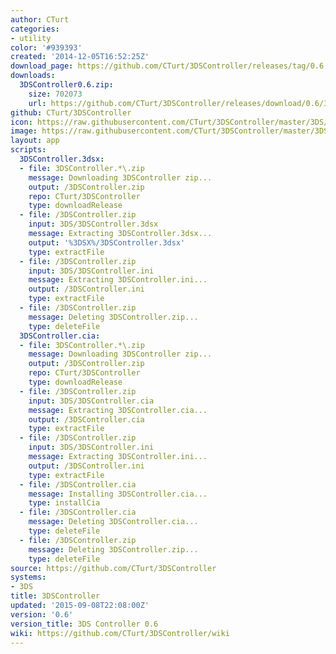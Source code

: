 ```yaml
---
author: CTurt
categories:
- utility
color: '#939393'
created: '2014-12-05T16:52:25Z'
download_page: https://github.com/CTurt/3DSController/releases/tag/0.6
downloads:
  3DSController0.6.zip:
    size: 702073
    url: https://github.com/CTurt/3DSController/releases/download/0.6/3DSController0.6.zip
github: CTurt/3DSController
icon: https://raw.githubusercontent.com/CTurt/3DSController/master/3DS/cxi/icon48x48.png
image: https://raw.githubusercontent.com/CTurt/3DSController/master/3DS/cxi/banner.png
layout: app
scripts:
  3DSController.3dsx:
  - file: 3DSController.*\.zip
    message: Downloading 3DSController zip...
    output: /3DSController.zip
    repo: CTurt/3DSController
    type: downloadRelease
  - file: /3DSController.zip
    input: 3DS/3DSController.3dsx
    message: Extracting 3DSController.3dsx...
    output: '%3DSX%/3DSController.3dsx'
    type: extractFile
  - file: /3DSController.zip
    input: 3DS/3DSController.ini
    message: Extracting 3DSController.ini...
    output: /3DSController.ini
    type: extractFile
  - file: /3DSController.zip
    message: Deleting 3DSController.zip...
    type: deleteFile
  3DSController.cia:
  - file: 3DSController.*\.zip
    message: Downloading 3DSController zip...
    output: /3DSController.zip
    repo: CTurt/3DSController
    type: downloadRelease
  - file: /3DSController.zip
    input: 3DS/3DSController.cia
    message: Extracting 3DSController.cia...
    output: /3DSController.cia
    type: extractFile
  - file: /3DSController.zip
    input: 3DS/3DSController.ini
    message: Extracting 3DSController.ini...
    output: /3DSController.ini
    type: extractFile
  - file: /3DSController.cia
    message: Installing 3DSController.cia...
    type: installCia
  - file: /3DSController.cia
    message: Deleting 3DSController.cia...
    type: deleteFile
  - file: /3DSController.zip
    message: Deleting 3DSController.zip...
    type: deleteFile
source: https://github.com/CTurt/3DSController
systems:
- 3DS
title: 3DSController
updated: '2015-09-08T22:08:00Z'
version: '0.6'
version_title: 3DS Controller 0.6
wiki: https://github.com/CTurt/3DSController/wiki
---
```


